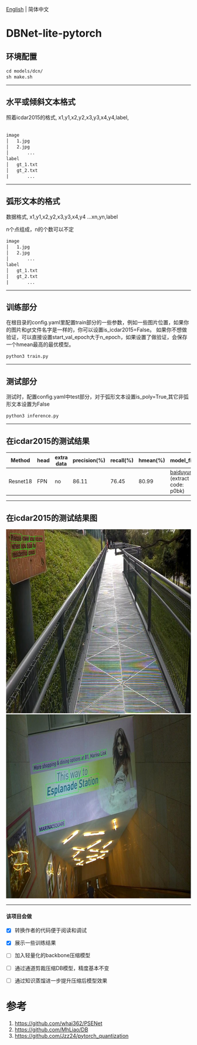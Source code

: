[English](README_en.md) | 简体中文

# DBNet-lite-pytorch

## 环境配置

```
cd models/dcn/
sh make.sh
```

***

## 水平或倾斜文本格式

照着icdar2015的格式, x1,y1,x2,y2,x3,y3,x4,y4,label,
```

image
│   1.jpg
│   2.jpg   
│		...
label
│   gt_1.txt
│   gt_2.txt
|		...
```
***

## 弧形文本的格式

数据格式, x1,y1,x2,y2,x3,y3,x4,y4 ...xn,yn,label 

n个点组成，n的个数可以不定

```
image
│   1.jpg
│   2.jpg   
│		...
label
│   gt_1.txt
│   gt_2.txt
|		...
```

***


## 训练部分 

在根目录的config.yaml里配置train部分的一些参数，例如一些图片位置，如果你的图片和gt文件名字是一样的，你可以设置is_icdar2015=False。
如果你不想做验证，可以直接设置start_val_epoch大于n_epoch，如果设置了做验证，会保存一个hmean最高的最优模型。

```
python3 train.py 
```
***


## 测试部分

测试时，配置config.yaml中test部分，对于弧形文本设置is_poly=True,其它非弧形文本设置为False

```
python3 inference.py
```
***


## 在icdar2015的测试结果

|Method| head|extra data|precision(%)| recall(%)  |   hmean(%)|model_file|
| - | - | - | - | - | - |- |
| Resnet18|FPN|no|86.11|   76.45|  80.99|[baiduyun](https://pan.baidu.com/s/1wmbGMoluWlZ97LCqOnwjOg) (extract code: p0bk)|
***
## 在icdar2015的测试结果图
<img src="./show/1.jpg" width=800 height=500 />     
<img src="./show/2.jpg" width=800 height=500 />

***

#### 该项目会做
- [x] 转换作者的代码便于阅读和调试
- [x] 展示一些训练结果
- [ ] 加入轻量化的backbone压缩模型
- [ ] 通过通道剪裁压缩DB模型，精度基本不变
- [ ] 通过知识蒸馏进一步提升压缩后模型效果




# 参考

 1. https://github.com/whai362/PSENet
 2. https://github.com/MhLiao/DB
 3. https://github.com/Jzz24/pytorch_quantization



